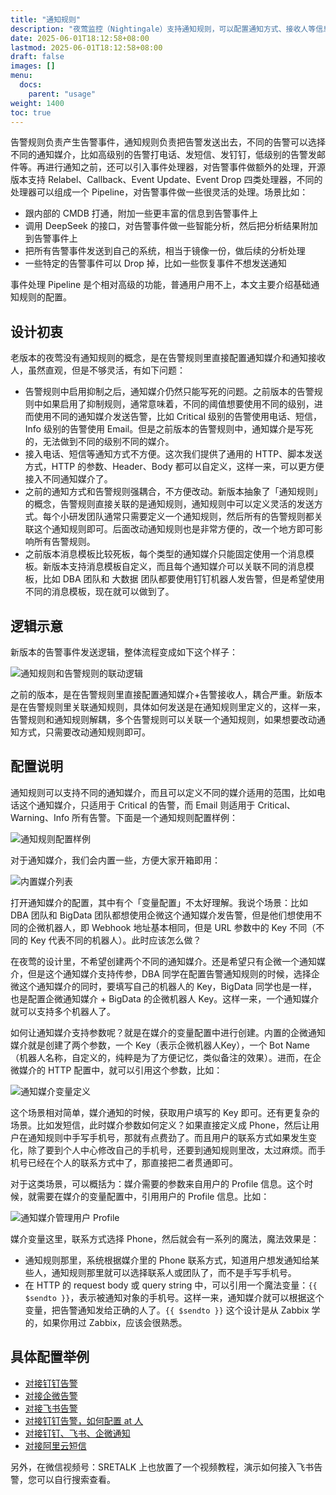 ```yaml
---
title: "通知规则"
description: "夜莺监控（Nightingale）支持通知规则，可以配置通知方式、接收人等信息。当告警事件触发时，夜莺会根据通知规则发送通知。比如高级别的告警打电话、发短信、发钉钉，低级别的告警发邮件等。"
date: 2025-06-01T18:12:58+08:00
lastmod: 2025-06-01T18:12:58+08:00
draft: false
images: []
menu:
  docs:
    parent: "usage"
weight: 1400
toc: true
---
```


告警规则负责产生告警事件，通知规则负责把告警发送出去，不同的告警可以选择不同的通知媒介，比如高级别的告警打电话、发短信、发钉钉，低级别的告警发邮件等。再进行通知之前，还可以引入事件处理器，对告警事件做额外的处理，开源版本支持 Relabel、Callback、Event Update、Event Drop 四类处理器，不同的处理器可以组成一个 Pipeline，对告警事件做一些很灵活的处理。场景比如：

- 跟内部的 CMDB 打通，附加一些更丰富的信息到告警事件上
- 调用 DeepSeek 的接口，对告警事件做一些智能分析，然后把分析结果附加到告警事件上
- 把所有告警事件发送到自己的系统，相当于镜像一份，做后续的分析处理
- 一些特定的告警事件可以 Drop 掉，比如一些恢复事件不想发送通知

事件处理 Pipeline 是个相对高级的功能，普通用户用不上，本文主要介绍基础通知规则的配置。

## 设计初衷

老版本的夜莺没有通知规则的概念，是在告警规则里直接配置通知媒介和通知接收人，虽然直观，但是不够灵活，有如下问题：

- 告警规则中启用抑制之后，通知媒介仍然只能写死的问题。之前版本的告警规则中如果启用了抑制规则，通常意味着，不同的阈值想要使用不同的级别，进而使用不同的通知媒介发送告警，比如 Critical 级别的告警使用电话、短信，Info 级别的告警使用 Email。但是之前版本的告警规则中，通知媒介是写死的，无法做到不同的级别不同的媒介。
- 接入电话、短信等通知方式不方便。这次我们提供了通用的 HTTP、脚本发送方式，HTTP 的参数、Header、Body 都可以自定义，这样一来，可以更方便接入不同通知媒介了。
- 之前的通知方式和告警规则强耦合，不方便改动。新版本抽象了「通知规则」的概念，告警规则直接关联的是通知规则，通知规则中可以定义灵活的发送方式。每个小研发团队通常只需要定义一个通知规则，然后所有的告警规则都关联这个通知规则即可。后面改动通知规则也是非常方便的，改一个地方即可影响所有告警规则。
- 之前版本消息模板比较死板，每个类型的通知媒介只能固定使用一个消息模板。新版本支持消息模板自定义，而且每个通知媒介可以关联不同的消息模板，比如 DBA 团队和 大数据 团队都要使用钉钉机器人发告警，但是希望使用不同的消息模板，现在就可以做到了。

## 逻辑示意

新版本的告警事件发送逻辑，整体流程变成如下这个样子：

<img src="/img/usage/notify-rules/01.png" alt="通知规则和告警规则的联动逻辑"/>

之前的版本，是在告警规则里直接配置通知媒介+告警接收人，耦合严重。新版本是在告警规则里关联通知规则，具体如何发送是在通知规则里定义的，这样一来，告警规则和通知规则解耦，多个告警规则可以关联一个通知规则，如果想要改动通知方式，只需要改动通知规则即可。

## 配置说明

通知规则可以支持不同的通知媒介，而且可以定义不同的媒介适用的范围，比如电话这个通知媒介，只适用于 Critical 的告警，而 Email 则适用于 Critical、Warning、Info 所有告警。下面是一个通知规则配置样例：

<img src="/img/usage/notify-rules/02.png" alt="通知规则配置样例"/>

对于通知媒介，我们会内置一些，方便大家开箱即用：

<img src="/img/usage/notify-rules/03.png" alt="内置媒介列表"/>

打开通知媒介的配置，其中有个「变量配置」不太好理解。我说个场景：比如 DBA 团队和 BigData 团队都想使用企微这个通知媒介发告警，但是他们想使用不同的企微机器人，即 Webhook 地址基本相同，但是 URL 参数中的 Key 不同（不同的 Key 代表不同的机器人）。此时应该怎么做？

在夜莺的设计里，不希望创建两个不同的通知媒介。还是希望只有企微一个通知媒介，但是这个通知媒介支持传参，DBA 同学在配置告警通知规则的时候，选择企微这个通知媒介的同时，要填写自己的机器人的 Key，BigData 同学也是一样，也是配置企微通知媒介 + BigData 的企微机器人 Key。这样一来，一个通知媒介就可以支持多个机器人了。

如何让通知媒介支持参数呢？就是在媒介的变量配置中进行创建。内置的企微通知媒介就是创建了两个参数，一个 Key（表示企微机器人Key），一个 Bot Name（机器人名称，自定义的，纯粹是为了方便记忆，类似备注的效果）。进而，在企微媒介的 HTTP 配置中，就可以引用这个参数，比如：

<img src="/img/usage/notify-rules/04.png" alt="通知媒介变量定义"/>

这个场景相对简单，媒介通知的时候，获取用户填写的 Key 即可。还有更复杂的场景。比如发短信，此时媒介参数如何定义？如果直接定义成 Phone，然后让用户在通知规则中手写手机号，那就有点费劲了。而且用户的联系方式如果发生变化，除了要到个人中心修改自己的手机号，还要到通知规则里改，太过麻烦。而手机号已经在个人的联系方式中了，那直接把二者贯通即可。

对于这类场景，可以概括为：媒介需要的参数来自用户的 Profile 信息。这个时候，就需要在媒介的变量配置中，引用用户的 Profile 信息。比如：

<img src="/img/usage/notify-rules/05.png" alt="通知媒介管理用户 Profile"/>

媒介变量这里，联系方式选择 Phone，然后就会有一系列的魔法，魔法效果是：

- 通知规则那里，系统根据媒介里的 Phone 联系方式，知道用户想发通知给某些人，通知规则那里就可以选择联系人或团队了，而不是手写手机号。
- 在 HTTP 的 request body 或 query string 中，可以引用一个魔法变量：`{{ $sendto }}`，表示被通知对象的手机号。这样一来，通知媒介就可以根据这个变量，把告警通知发给正确的人了。`{{ $sendto }}` 这个设计是从 Zabbix 学的，如果你用过 Zabbix，应该会很熟悉。

## 具体配置举例

- [对接钉钉告警](https://flashcat.cloud/blog/n9e-v8-notify-dingtalk/)
- [对接企微告警](https://flashcat.cloud/blog/n9e-v8-notify-wecom/)
- [对接飞书告警](https://flashcat.cloud/blog/n9e-v8-notify-feishu/)
- [对接钉钉告警，如何配置 at 人](https://flashcat.cloud/blog/n9e-v8-notify-dingtalk-ats/)
- [对接钉钉、飞书、企微通知](https://flashcat.cloud/blog/n9e-v8-notify-practice/)
- [对接阿里云短信](https://flashcat.cloud/docs/content/flashcat-monitor/nightingale-v7/usage/notification/ali-sms/)

另外，在微信视频号：SRETALK 上也放置了一个视频教程，演示如何接入飞书告警，您可以自行搜索查看。
